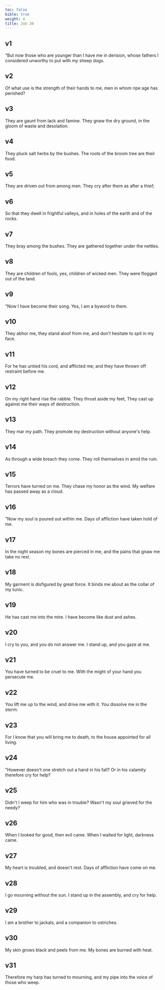 ```yaml
---
toc: false
bible: true
weight: 4
title: Job 30
---
```




## v1 
"But now those who are younger than I have me in derision, whose fathers I considered unworthy to put with my sheep dogs. 

## v2 
Of what use is the strength of their hands to me, men in whom ripe age has perished? 

## v3 
They are gaunt from lack and famine. They gnaw the dry ground, in the gloom of waste and desolation. 

## v4 
They pluck salt herbs by the bushes. The roots of the broom tree are their food. 

## v5 
They are driven out from among men. They cry after them as after a thief; 

## v6 
So that they dwell in frightful valleys, and in holes of the earth and of the rocks. 

## v7 
They bray among the bushes. They are gathered together under the nettles. 

## v8 
They are children of fools, yes, children of wicked men. They were flogged out of the land. 

## v9 
"Now I have become their song. Yes, I am a byword to them. 

## v10 
They abhor me, they stand aloof from me, and don't hesitate to spit in my face. 

## v11 
For he has untied his cord, and afflicted me; and they have thrown off restraint before me. 

## v12 
On my right hand rise the rabble. They thrust aside my feet, They cast up against me their ways of destruction. 

## v13 
They mar my path. They promote my destruction without anyone's help. 

## v14 
As through a wide breach they come. They roll themselves in amid the ruin. 

## v15 
Terrors have turned on me. They chase my honor as the wind. My welfare has passed away as a cloud. 

## v16 
"Now my soul is poured out within me. Days of affliction have taken hold of me. 

## v17 
In the night season my bones are pierced in me, and the pains that gnaw me take no rest. 

## v18 
My garment is disfigured by great force. It binds me about as the collar of my tunic. 

## v19 
He has cast me into the mire. I have become like dust and ashes. 

## v20 
I cry to you, and you do not answer me. I stand up, and you gaze at me. 

## v21 
You have turned to be cruel to me. With the might of your hand you persecute me. 

## v22 
You lift me up to the wind, and drive me with it. You dissolve me in the storm. 

## v23 
For I know that you will bring me to death, to the house appointed for all living. 

## v24 
"However doesn't one stretch out a hand in his fall? Or in his calamity therefore cry for help? 

## v25 
Didn't I weep for him who was in trouble? Wasn't my soul grieved for the needy? 

## v26 
When I looked for good, then evil came. When I waited for light, darkness came. 

## v27 
My heart is troubled, and doesn't rest. Days of affliction have come on me. 

## v28 
I go mourning without the sun. I stand up in the assembly, and cry for help. 

## v29 
I am a brother to jackals, and a companion to ostriches. 

## v30 
My skin grows black and peels from me. My bones are burned with heat. 

## v31 
Therefore my harp has turned to mourning, and my pipe into the voice of those who weep.
